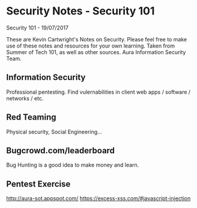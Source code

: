# Security Notes - Security 101
Security 101 - 19/07/2017

These are Kevin Cartwright's Notes on Security.
Please feel free to make use of these notes and resources for your own learning.
Taken from Summer of Tech 101, as well as other sources.
Aura Information Security Team.

## Information Security
Professional pentesting.
Find vulernabilities in client web apps / software / networks / etc.

## Red Teaming
Physical security, Social Engineering...

## Bugcrowd.com/leaderboard
Bug Hunting is a good idea to make money and learn.

## Pentest Exercise
http://aura-sot.appspot.com/
https://excess-xss.com/#javascript-injection
